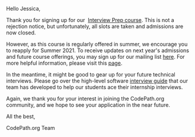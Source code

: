 Hello Jessica, 

Thank you for signing up for our  [Interview Prep course](https://codepath.org/classes/interviewprep). This is not a rejection notice, but unfortunately, all slots are taken and admissions are now closed. 

However, as this course is regularly offered in summer, we encourage you to reapply for Summer 2021. To receive updates on next year's admissions and future course offerings, you may sign up for our mailing list [here](https://docs.google.com/forms/d/e/1FAIpQLSe_LUv5uxuKe7oo1Pw4KyS013mNwF6Q0_T5jMm0nSze5rVEvg/viewform). For more helpful information, please visit this [page](https://support.codepath.org/help). 

In the meantime, it might be good to gear up for your future technical interviews. Please go over the high-level software [interview guide](https://hackmd.io/@nesquena/HJN9k17sm?type=view) that our team has developed to help our students ace their internship interviews. 

Again, we thank you for your interest in joining the CodePath.org community, and we hope to see your application in the near future. 

All the best, 

CodePath.org Team 
